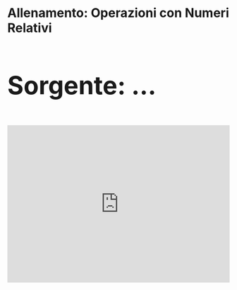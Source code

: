 <html>
  <body>
    <h1>Allenamento: Operazioni con <strong>Numeri Relativi<strong><h1>
      <p>Sorgente: ...</p>
      <iframe src="https://trinket.io/embed/python/6a7c3dbe18?outputOnly=true&start=result" width="100%" height="356" frameborder="0" marginwidth="0" marginheight="0"            s       allowfullscreen></iframe>
  <body>
<html>
